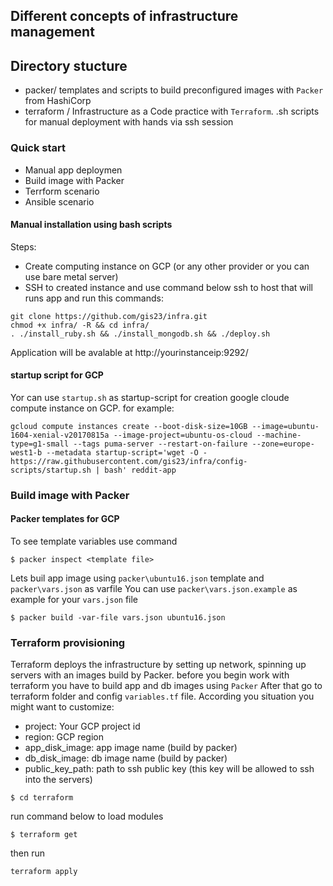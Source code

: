 ## Different concepts of infrastructure management

## Directory stucture 

* packer/ templates and scripts to build preconfigured images with `Packer` from HashiCorp  
* terraform / Infrastructure as a Code practice with `Terraform`.
.sh scripts for manual deployment with hands via ssh session

### Quick start

- Manual app deploymen
- Build image with Packer
- Terrform scenario 
- Ansible scenario


#### Manual installation using bash scripts

Steps:
- Create computing instance on GCP (or any other provider or you can use bare metal server)
- SSH to created instance and use command below
ssh to host that will runs app and run this commands:
```
git clone https://github.com/gis23/infra.git
chmod +x infra/ -R && cd infra/
. ./install_ruby.sh && ./install_mongodb.sh && ./deploy.sh
```

Application will be avalable at http://yourinstanceip:9292/


#### startup script for GCP
Yor can use `startup.sh` as startup-script for creation google cloude compute instance on GCP.
for example:
```
gcloud compute instances create --boot-disk-size=10GB --image=ubuntu-1604-xenial-v20170815a --image-project=ubuntu-os-cloud --machine-type=g1-small --tags puma-server --restart-on-failure --zone=europe-west1-b --metadata startup-script='wget -O - https://raw.githubusercontent.com/gis23/infra/config-scripts/startup.sh | bash' reddit-app
```

### Build image with Packer
#### Packer templates for GCP

To see template variables use command 

```
$ packer inspect <template file>
```

Lets buil app image using `packer\ubuntu16.json` template and `packer\vars.json` as varfile
You can use `packer\vars.json.example` as example for your `vars.json` file

```
$ packer build -var-file vars.json ubuntu16.json
```

### Terraform provisioning
Terraform deploys the infrastructure by setting up network, spinning up servers with an images build by Packer.
before you begin work with terraform you have to build app and db images using `Packer`
After that go to terraform folder and config `variables.tf` file.
According you situation you might want to customize:

* project: Your GCP project id
* region: GCP region
* app_disk_image: app image name (build by packer)
* db_disk_image: db image name (build by packer)
* public_key_path: path to ssh public key (this key will be allowed to ssh into the servers)  

```
$ cd terraform
```
run command below to load modules
```
$ terraform get
``` 
then run 
```
terraform apply
```
